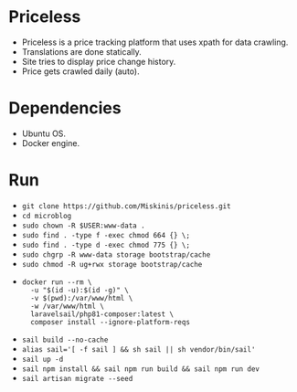 # Priceless
* Priceless is a price tracking platform that uses xpath for data crawling.
* Translations are done statically.
* Site tries to display price change history.
* Price gets crawled daily (auto).

# Dependencies
* Ubuntu OS.
* Docker engine.

# Run
* `git clone https://github.com/Miskinis/priceless.git`
* `cd microblog`
* `sudo chown -R $USER:www-data .`
* `sudo find . -type f -exec chmod 664 {} \;`
* `sudo find . -type d -exec chmod 775 {} \;`
* `sudo chgrp -R www-data storage bootstrap/cache`
* `sudo chmod -R ug+rwx storage bootstrap/cache`
* ```
  docker run --rm \
    -u "$(id -u):$(id -g)" \
    -v $(pwd):/var/www/html \
    -w /var/www/html \
    laravelsail/php81-composer:latest \
    composer install --ignore-platform-reqs
    ```
* `sail build --no-cache`
* `alias sail='[ -f sail ] && sh sail || sh vendor/bin/sail'`
* `sail up -d`
* `sail npm install && sail npm run build && sail npm run dev`
* `sail artisan migrate --seed`

